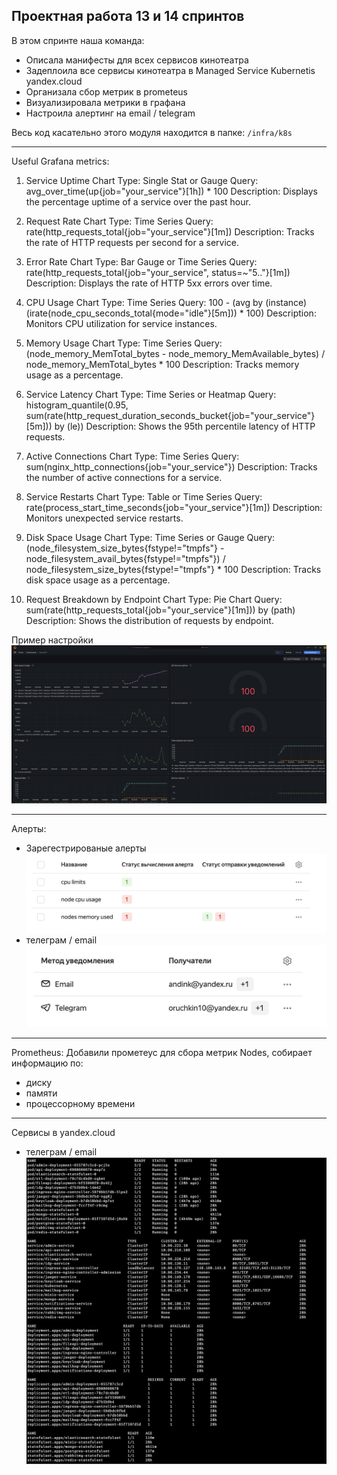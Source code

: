 ## Проектная работа 13 и 14 спринтов

В этом спринте наша команда:
- Описала манифесты для всех сервисов кинотеатра
- Задеплоила все сервисы кинотеатра в Managed Service Kubernetis yandex.cloud
- Организала сбор метрик в prometeus
- Визуализировала метрики в графана
- Настроила алертинг на email / telegram


Весь код касательно этого модуля находится в папке:
`/infra/k8s`


---

Useful Grafana metrics:

1. Service Uptime
   Chart Type: Single Stat or Gauge
   Query: avg_over_time(up{job="your_service"}[1h]) * 100
   Description: Displays the percentage uptime of a service over the past hour.


2. Request Rate
   Chart Type: Time Series
   Query: rate(http_requests_total{job="your_service"}[1m])
   Description: Tracks the rate of HTTP requests per second for a service.


3. Error Rate
   Chart Type: Bar Gauge or Time Series
   Query: rate(http_requests_total{job="your_service", status=~"5.."}[1m])
   Description: Displays the rate of HTTP 5xx errors over time.


4. CPU Usage
   Chart Type: Time Series
   Query: 100 - (avg by (instance) (irate(node_cpu_seconds_total{mode="idle"}[5m])) * 100)
   Description: Monitors CPU utilization for service instances.


5. Memory Usage
   Chart Type: Time Series
   Query: (node_memory_MemTotal_bytes - node_memory_MemAvailable_bytes) / node_memory_MemTotal_bytes * 100
   Description: Tracks memory usage as a percentage.


6. Service Latency
   Chart Type: Time Series or Heatmap
   Query: histogram_quantile(0.95, sum(rate(http_request_duration_seconds_bucket{job="your_service"}[5m])) by (le))
   Description: Shows the 95th percentile latency of HTTP requests.


7. Active Connections
   Chart Type: Time Series
   Query: sum(nginx_http_connections{job="your_service"})
   Description: Tracks the number of active connections for a service.


8. Service Restarts
   Chart Type: Table or Time Series
   Query: rate(process_start_time_seconds{job="your_service"}[1m])
   Description: Monitors unexpected service restarts.


9. Disk Space Usage
   Chart Type: Time Series or Gauge
   Query: (node_filesystem_size_bytes{fstype!="tmpfs"} - node_filesystem_avail_bytes{fstype!="tmpfs"}) /
   node_filesystem_size_bytes{fstype!="tmpfs"} * 100
   Description: Tracks disk space usage as a percentage.


10. Request Breakdown by Endpoint
    Chart Type: Pie Chart
    Query: sum(rate(http_requests_total{job="your_service"}[1m])) by (path)
    Description: Shows the distribution of requests by endpoint.

Пример настройки ![Grafana](readme/grafana.png)

---
Алерты:

- Зарегестрированые алерты ![Alerts](readme/alerts.png)
- телеграм / email ![Alerts](readme/notifications.png)

---
Prometheus:
Добавили прометеус для сбора метрик Nodes, собирает информацию по:
- диску
- памяти
- процессорному времени

---
Сервисы в yandex.cloud

- телеграм / email ![Alerts](readme/services.png)

